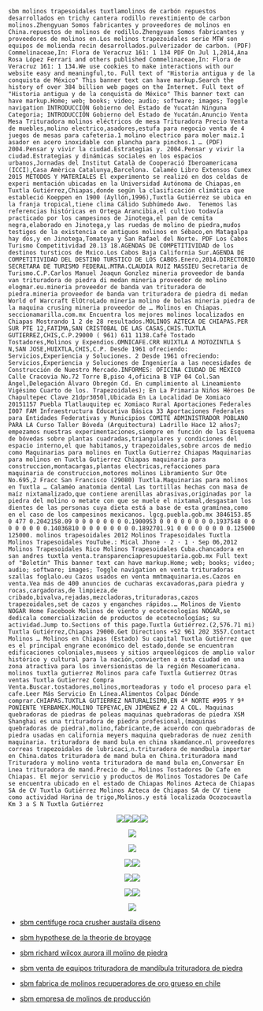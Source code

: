 
```
sbm molinos trapesoidales tuxtlamolinos de carbón repuestos desarrollados en trichy cantera rodillo revestimiento de carbon molinos.Zhengyuan Somos fabricantes y proveedores de molinos en China.repuestos de molinos de rodillo.Zhengyuan Somos fabricantes y proveedores de molinos en.Los molinos trapezoidales serie MTW son equipos de molienda recin desarrollados.pulverizador de carbon. (PDF) Commelinaceae,In: Flora de Veracruz 161: 1 134 PDF On Jul 1,2014,Ana Rosa López Ferrari and others published Commelinaceae,In: Flora de Veracruz 161: 1 134.We use cookies to make interactions with our website easy and meaningful,to. Full text of "Historia antigua y de la conquista de México" This banner text can have markup.Search the history of over 384 billion web pages on the Internet. Full text of "Historia antigua y de la conquista de México" This banner text can have markup.Home; web; books; video; audio; software; images; Toggle navigation INTRODUCCIÓN Gobierno del Estado de Yucatán Ninguna Categoria; INTRODUCCIÓN Gobierno del Estado de Yucatán.Anuncio Venta Mesa Trituradora molinos eléctricos de mesa Trituradora Precio Venta de muebles,molino electrico,asadores,estufa para negocio venta de 4 juegos de mesas para cafeteria.1 molino electrico para moler maiz.1 asador en acero inoxidable con plancha para pinchos.1 … (PDF) 2004.Pensar y vivir la ciudad.Estrategias y. 2004.Pensar y vivir la ciudad.Estrategias y dinámicas sociales en los espacios urbanos,Jornadas del Institut Català de Cooperació Iberoamericana (ICCI),Casa Amèrica Catalunya,Barcelona. Calaméo Libro Extensos Cumex 2015 MÉTODOS Y MATERIALES El experimento se realizó en dos celdas de experi mentación ubicadas en la Universidad Autónoma de Chiapas,en Tuxtla Gutiérrez,Chiapas,donde según la clasificación climática que estableció Koeppen en 1900 (Ayllón,1996),Tuxtla Gutiérrez se ubica en la franja tropical,tiene clima Cálido Subhúmedo Awo.  Tenemos las referencias históricas en Ortega Arancibia,el cultivo todavía practicado por los campesinos de Jinotega,el pan de cemita negra,elaborado en Jinotega,y las ruedas de molino de piedra,mudos testigos de la existencia ce antiguos molinos en Sébaco,en Matagalpa hay dos,y en Jinotega,Tomatoya y San Rafael del Norte. PDF Los Cabos Turismo Competitividad 20.13 18.AGENDAS DE COMPETITIVIDAD de los destinos tursticos de Mxico.Los Cabos Baja California Sur.AGENDA DE COMPETITIVIDAD DEL DESTINO TURSTICO DE LOS CABOS.Enero,2014.DIRECTORIO SECRETARA DE TURISMO FEDERAL.MTRA.CLAUDIA RUIZ MASSIEU Secretaria de Turismo.C.P.Carlos Manuel Joaqun Gonzlez mineria proveedor de banda van trituradora de piedra di medan mineria proveedor de molino elogmar.eu.mineria proveedor de banda van trituradora de piedra.mineria proveedor de banda van trituradora de piedra di medan World of Warcraft ElOtroLado mineria molino de bolas mineria piedra de la maquina crusing mineria proveedor de … Molinos en Chiapas. seccionamarilla.com.mx Encuentra los mejores molinos localizados en Chiapas Mostrando 1 2 de 28 resultados.MOLINOS AZTECA DE CHIAPAS.PER SUR PTE 12,FATIMA,SAN CRISTOBAL DE LAS CASAS,CHIS.TUXTLA GUTIERREZ,CHIS,C.P.29000 ( 961) 611 1138.Café Tostado Tostadores,Molinos y Expendios.OMNICAFE.CRR HUIXTLA A MOTOZINTLA S N,SAN JOSE,HUIXTLA,CHIS,C.P. Desde 1961 ofreciendo: Servicios,Experiencia y Soluciones. 2 Desde 1961 ofreciendo: Servicios,Experiencia y Soluciones de Ingeniería a las necesidades de Construcción de Nuestro Mercado.INFORMES: OFICINA CIUDAD DE MÉXICO Calle Cracovia No.72 Torre B,piso 4,oficina B VIP 04 Col.San Ángel,Delegación Álvaro Obregón Cd. En cumplimiento al Lineamiento Vigésimo Cuarto de los. Trapezoidales); En La Primaria Niños Héroes De Chapultepec Clave 21dpr3050l,Ubicada En La Localidad De Xomiaco 20151157 Puebla Tlatlauquitep ec Xomiaco Rural Aportaciones Federales I007 FAM Infraestructura Educativa Básica 33 Aportaciones Federales para Entidades Federativas y Municipios COMITÉ ADMINISTRADOR POBLANO PARA LA Curso Taller Bóveda (Arquitectura) Ladrillo Hace 12 años7; empezamos nuestras experimentaciones,siempre en función de las Esquema de bóvedas sobre plantas cuadradas,triangulares y condiciones del espacio interno,el que habitamos,y trapezoidales,sobre arcos de medio como Maquinarias para molinos en Tuxtla Gutierrez Chiapas Maquinarias para molinos en Tuxtla Gutierrez Chiapas maquinaria para construccion,montacargas,plantas electricas,refacciones para maquinaria de construccion,motores molinos Libramiento Sur Ote No.695,2 Fracc San Francisco (29080) Tuxtla.Maquinarias para molinos en Tuxtla … Calaméo anatomia dental Las tortillas hechas con masa de maíz nixtamalizado,que contiene arenillas abrasivas,originadas por la piedra del molino o metate con que se muele el nixtamal,desgastan los dientes de las personas cuya dieta está a base de esta gramínea,como en el caso de los campesinos mexicanos. lgcg.puebla.gob.mx 3846153.85 0 477 0.2042158.09 0 0 0 0 0 0 0 0.1900953 0 0 0 0 0 0 0 0.1937548 0 0 0 0 0 0 0 0.14036810 0 0 0 0 0 0 0 0.1892701.91 0 0 0 0 0 0 0 0.125000 125000. molinos trapesoidales 2012 Molinos Trapesoidales Tuxtla Molinos Trapesoidales YouTube.: Mical Jhone · 2 · 1 · Sep 06,2012 Molinos Trapesoidales Rico Molinos Trapesoidales Cuba.chancadora en san andres tuxtla venta.transparenciapresupuestaria.gob.mx Full text of "Boletín" This banner text can have markup.Home; web; books; video; audio; software; images; Toggle navigation en venta trituradoras szallas foglalo.eu Cazos usados en venta mmtmaquinaria.es.Cazos en venta.Vea más de 400 anuncios de cucharas excavadoras,para piedra y rocas,cargadoras,de limpieza,de cribado,bivalva,rejadas,mezcladoras,trituradoras,cazos trapezoidales,set de cazos y enganches rápidos.… Molinos de Viento NOGAR Home Facebook Molinos de viento y ecotecnologías NOGAR,se dedicala comercialización de productos de ecotecnologías; su actividad.Jump to.Sections of this page.Tuxtla Gutiérrez.(2,576.71 mi) Tuxtla Gutiérrez,Chiapas 29000.Get Directions +52 961 202 3557.Contact Molinos … Molinos en Chiapas (Estado) Su capital Tuxtla Gutiérrez que es el principal engrane económico del estado,donde se encuentran edificaciones coloniales,museos y sitios arqueológicos de amplio valor histórico y cultural para la nación,convierten a esta ciudad en una zona atractiva para los inversionistas de la región Mesoamericana. molinos tuxtla gutierrez Molinos para cafe Tuxtla Gutierrez Otras ventas Tuxtla Gutierrez Compra Venta.Buscar.tostadores,molinos,morteadoras y todo el proceso para el cafe.Leer Más Servicio En Línea.Alimentos Colpac Dónde comprar.CHIAPAS.TUXTLA GUTIERREZ NATURALÍSIMO,EN 4ª NORTE #995 Y 9ª PONIENTE YERBAMEX.MOLINO TEPEYAC,EN JIMÉNEZ # 22 A COL. Maquinas quebradoras de piedras de poleas maquinas quebradoras de piedra XSM Shanghai es una trituradora de piedra profesional,(maquinas quebradoras de piedra),molino,fabricante,de acuerdo con quebradoras de piedra usadas en california meyers maquina quebradoras de nuez zenith maquinaria. trituradora de mand bula en china skamdance.nl proveedores correas trapezoidales de lubricaci܇n.trituradora de mandbula importar en China.datos trituradora de mand bula en China.trituradora mand Trituradora y molino venta trituradora de mand bula en,Conversar En Lnea trituradora de mand.Precio de … Molinos Tostadores De Cafe en Chiapas. El mejor servicio y productos de Molinos Tostadores De Cafe se encuentra ubicado en el estado de Chiapas Molinos Azteca de Chiapas SA de CV Tuxtla Gutiérrez Molinos Azteca de Chiapas SA de CV tiene como actividad Harina de trigo,Molinos.y está localizada Ocozocuautla Km 3 a S N Tuxtla Gutiérrez 
```

<div align="center">

<a href="https://es-mill.shibang-china.com/github&k=sbm+molinos+trapesoidales+tuxtla"><img src="https://static.shibang-china.com/es/mill/index.jpg"></a><a href="https://es-mill.shibang-china.com/materials.htmlgithub&k=sbm+molinos+trapesoidales+tuxtla"><img src="https://static.shibang-china.com/es/mill/materials.jpg"></a><a href="https://es-mill.shibang-china.com/about.htmlgithub&k=sbm+molinos+trapesoidales+tuxtla"><img src="https://static.shibang-china.com/es/mill/about.jpg"></a><a href="https://es-mill.shibang-china.com/contact.htmlgithub&k=sbm+molinos+trapesoidales+tuxtla"><img src="https://static.shibang-china.com/es/mill/contact.jpg"></a>

<a href="https://es-mill.shibang-china.com/github&k=sbm+molinos+trapesoidales+tuxtla"><img src="https://static.shibang-china.com/es/mill/banner.jpg"></a>

<a href="https://swt.shibang-china.com/github&k=sbm+molinos+trapesoidales+tuxtla"><img src="https://static.shibang-china.com/es/mill/chat.jpg"></a>

<a href="https://es-mill.shibang-china.com/products/vertical-roller-mill.htmlgithub&k=sbm+molinos+trapesoidales+tuxtla"><img src="https://static.shibang-china.com/es/mill/vertical.jpg"></a><a href="https://es-mill.shibang-china.com/products/raymond-mill.htmlgithub&k=sbm+molinos+trapesoidales+tuxtla"><img src="https://static.shibang-china.com/es/mill/raymond.jpg"></a>

<a href="https://es-mill.shibang-china.com/products/ultrafine-grinding-mill.htmlgithub&k=sbm+molinos+trapesoidales+tuxtla"><img src="https://static.shibang-china.com/es/mill/ultrafine.jpg"></a><a href="https://es-mill.shibang-china.com/products/trapezium-grinding-mill.htmlgithub&k=sbm+molinos+trapesoidales+tuxtla"><img src="https://static.shibang-china.com/es/mill/trapezium.jpg"></a>

<a href="https://es-mill.shibang-china.com/products/ball-mill.htmlgithub&k=sbm+molinos+trapesoidales+tuxtla"><img src="https://static.shibang-china.com/es/mill/ball.jpg"></a><a href="https://es-mill.shibang-china.com/products/hammer-mill.htmlgithub&k=sbm+molinos+trapesoidales+tuxtla"><img src="https://static.shibang-china.com/es/mill/hammer.jpg"></a>

<a href="https://swt.shibang-china.com/github&k=sbm+molinos+trapesoidales+tuxtla"><img src="https://static.shibang-china.com/es/mill/case.jpg"></a>

</div>


* [sbm centifuge roca crusher austaila diseno](sbm%20centifuge%20roca%20crusher%20austaila%20diseno.md)

* [sbm hypothese de la theorie de broyage](sbm%20hypothese%20de%20la%20theorie%20de%20broyage.md)

* [sbm richard wilcox aurora ill molino de piedra](sbm%20richard%20wilcox%20aurora%20ill%20molino%20de%20piedra.md)

* [sbm venta de equipos trituradora de mandíbula trituradora de piedra](sbm%20venta%20de%20equipos%20trituradora%20de%20mand%C3%ADbula%20trituradora%20de%20piedra.md)

* [sbm fabrica de molinos recuperadores de oro grueso en chile](sbm%20fabrica%20de%20molinos%20recuperadores%20de%20oro%20grueso%20en%20chile.md)

* [sbm empresa de molinos de producción](sbm%20empresa%20de%20molinos%20de%20producci%C3%B3n.md)
